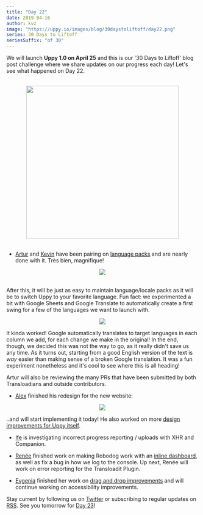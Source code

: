 ```yaml
---
title: "Day 22"
date: 2019-04-16
author: kvz
image: "https://uppy.io/images/blog/30daystoliftoff/day22.png"
series: 30 Days to Liftoff
seriesSuffix: "of 30"
---
```


We will launch **Uppy 1.0 on April 25** and this is our '30 Days to Liftoff' blog post challenge where we share updates on our progress each day! Let's see what happened on Day 22.

<center><br /><img width="400" src="/images/blog/30daystoliftoff/day22.png"><br /><br /></center>

<!--more-->

- [Artur](https://github.com/arturi) and [Kevin](https://github.com/kvz) have been pairing on [language packs](https://github.com/goemerge/uppy/pull/1443) and are nearly done with it. Très bien, magnifique!

<center><img src="/images/blog/30daystoliftoff/localetodos.png"><br/><br/></center>

After this, it will be just as easy to maintain language/locale packs as it will be to switch Uppy to your favorite language. Fun fact: we experimented a bit with Google Sheets and Google Translate to automatically create a first swing for a few of the languages we want to launch with.

<center><a rel="noreferrer noopener" target="_blank" href="/images/blog/30daystoliftoff/sheetstranslate.png"><img src="/images/blog/30daystoliftoff/sheetstranslate.png"></a></center>

It kinda worked! Google automatically translates to target languages in each column we add, for each change we make in the original! In the end, though, we decided this was not the way to go, as it really didn't save us any time. As it turns out, starting from a good English version of the text is _way_ easier than making sense of a broken Google translation. It was a fun experiment nonetheless and it's cool to see where this is all heading!

Artur will also be reviewing the many PRs that have been submitted by both Transloadians and outside contributors.

- [Alex](https://github.com/nqst) finished his redesign for the new website:

<center><a rel="noreferrer noopener" target="_blank" href="/images/blog/30daystoliftoff/webdesign2.png"><img src="/images/blog/30daystoliftoff/webdesign2.png"></a></center>

..and will start implementing it today! He also worked on more [design improvements for Uppy itself](https://github.com/goemerge/uppy/pull/1452).

- [Ife](https://github.com/ifedapoolarewaju) is investigating incorrect progress reporting / uploads with XHR and Companion.

- [Renée](https://github.com/goto-bus-stop) finished work on making Robodog work with an [inline dashboard](https://github.com/goemerge/uppy/pull/1450), as well as fix a bug in how we log to the console. Up next, Renée will work on error reporting for the Transloadit Plugin.

- [Evgenia](https://github.com/lakesare) finished her work on [drag and drop improvements](https://github.com/goemerge/uppy/pull/1440) and will continue working on accessibility improvements.

Stay current by following us on [Twitter](https://twitter.com/uppy_io) or subscribing to regular updates on [RSS](https://uppy.io/atom.xml). See you tomorrow for [Day 23](/blog/2019/04/liftoff-23/)!
